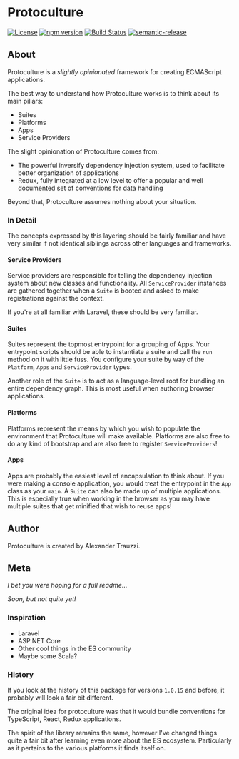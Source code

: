 # Protoculture

[![License](https://img.shields.io/badge/License-Apache%202.0-blue.svg)](https://opensource.org/licenses/Apache-2.0)
[![npm version](https://badge.fury.io/js/protoculture.svg)](https://badge.fury.io/js/protoculture)
[![Build Status](https://travis-ci.org/atrauzzi/protoculture.svg?branch=master)](https://travis-ci.org/atrauzzi/protoculture) 
[![semantic-release](https://img.shields.io/badge/%20%20%F0%9F%93%A6%F0%9F%9A%80-semantic--release-e10079.svg)](https://github.com/semantic-release/semantic-release)

## About
Protoculture is a _slightly opinionated_ framework for creating ECMAScript applications.

The best way to understand how Protoculture works is to think about its main pillars:

 - Suites
 - Platforms
 - Apps
 - Service Providers
 
The slight opinionation of Protoculture comes from:

 - The powerful inversify dependency injection system, used to facilitate better organization of applications
 - Redux, fully integrated at a low level to offer a popular and well documented set of conventions for data handling

Beyond that, Protoculture assumes nothing about your situation.

### In Detail
The concepts expressed by this layering should be fairly familiar and have very similar if not identical siblings 
across other languages and frameworks.

#### Service Providers
Service providers are responsible for telling the dependency injection system about new classes and functionality. All
`ServiceProvider` instances are gathered together when a `Suite` is booted and asked to make registrations against the context.

If you're at all familiar with Laravel, these should be very familiar.

#### Suites
Suites represent the topmost entrypoint for a grouping of Apps.  Your entrypoint scripts should be able to instantiate 
a suite and call the `run` method on it with little fuss.  You configure your suite by way of the `Platform`, `Apps` 
and `ServiceProvider` types.

Another role of the `Suite` is to act as a language-level root for bundling an entire dependency graph.  This is most 
useful when authoring browser applications.

#### Platforms
Platforms represent the means by which you wish to populate the environment that Protoculture will make available.
Platforms are also free to do any kind of bootstrap and are also free to register `ServiceProviders`! 

#### Apps
Apps are probably the easiest level of encapsulation to think about.  If you were making a console application, you 
would treat the entrypoint in the `App` class as your `main`.  A `Suite` can also be made up of multiple applications.  
This is especially true when working in the browser as you may have multiple suites that get minified that wish to reuse apps!

## Author

Protoculture is created by Alexander Trauzzi.

## Meta

_I bet you were hoping for a full readme..._

_Soon, but not quite yet!_

### Inspiration

 - Laravel
 - ASP.NET Core
 - Other cool things in the ES community
 - Maybe some Scala?

### History

If you look at the history of this package for versions `1.0.15` and before, it probably will look a fair bit different.

The original idea for protoculture was that it would bundle conventions for TypeScript, React, Redux applications.

The spirit of the library remains the same, however I've changed things quite a fair bit after learning even more 
about the ES ecosystem.  Particularly as it pertains to the various platforms it finds itself on.